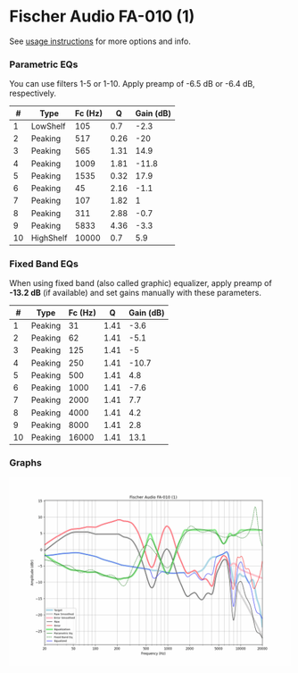 # Fischer Audio FA-010 (1)
See [usage instructions](https://github.com/jaakkopasanen/AutoEq#usage) for more options and info.

### Parametric EQs
You can use filters 1-5 or 1-10. Apply preamp of -6.5 dB or -6.4 dB, respectively.

|   # | Type      |   Fc (Hz) |    Q |   Gain (dB) |
|-----|-----------|-----------|------|-------------|
|   1 | LowShelf  |       105 | 0.7  |        -2.3 |
|   2 | Peaking   |       517 | 0.26 |       -20   |
|   3 | Peaking   |       565 | 1.31 |        14.9 |
|   4 | Peaking   |      1009 | 1.81 |       -11.8 |
|   5 | Peaking   |      1535 | 0.32 |        17.9 |
|   6 | Peaking   |        45 | 2.16 |        -1.1 |
|   7 | Peaking   |       107 | 1.82 |         1   |
|   8 | Peaking   |       311 | 2.88 |        -0.7 |
|   9 | Peaking   |      5833 | 4.36 |        -3.3 |
|  10 | HighShelf |     10000 | 0.7  |         5.9 |

### Fixed Band EQs
When using fixed band (also called graphic) equalizer, apply preamp of **-13.2 dB** (if available) and set gains manually with these parameters.

|   # | Type    |   Fc (Hz) |    Q |   Gain (dB) |
|-----|---------|-----------|------|-------------|
|   1 | Peaking |        31 | 1.41 |        -3.6 |
|   2 | Peaking |        62 | 1.41 |        -5.1 |
|   3 | Peaking |       125 | 1.41 |        -5   |
|   4 | Peaking |       250 | 1.41 |       -10.7 |
|   5 | Peaking |       500 | 1.41 |         4.8 |
|   6 | Peaking |      1000 | 1.41 |        -7.6 |
|   7 | Peaking |      2000 | 1.41 |         7.7 |
|   8 | Peaking |      4000 | 1.41 |         4.2 |
|   9 | Peaking |      8000 | 1.41 |         2.8 |
|  10 | Peaking |     16000 | 1.41 |        13.1 |

### Graphs
![](./Fischer%20Audio%20FA-010%20(1).png)
